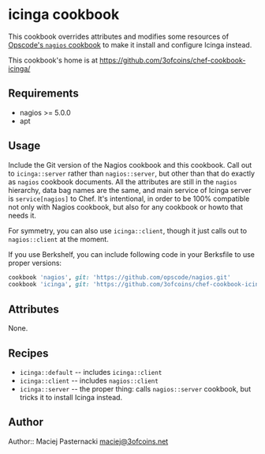 icinga cookbook
===============

This cookbook overrides attributes and modifies some resources of
[Opscode's `nagios` cookbook](http://community.opscode.com/cookbooks/nagios)
to make it install and configure Icinga instead.

This cookbook's home is at https://github.com/3ofcoins/chef-cookbook-icinga/

Requirements
------------

 * nagios >= 5.0.0
 * apt

Usage
-----

Include the Git version of the Nagios cookbook and this cookbook. Call
out to `icinga::server` rather than `nagios::server`, but other than
that do exactly as `nagios` cookbook documents. All the attributes are
still in the `nagios` hierarchy, data bag names are the same, and main
service of Icinga server is `service[nagios]` to Chef. It's
intentional, in order to be 100% compatible not only with Nagios
cookbook, but also for any cookbook or howto that needs it.

For symmetry, you can also use `icinga::client`, though it just calls
out to `nagios::client` at the moment.

If you use Berkshelf, you can include following code in your Berksfile
to use proper versions:

```ruby
cookbook 'nagios', git: 'https://github.com/opscode/nagios.git'
cookbook 'icinga', git: 'https://github.com/3ofcoins/chef-cookbook-icinga.git'
```

Attributes
----------

None.

Recipes
-------

 * `icinga::default` -- includes `icinga::client`
 * `icinga::client` -- includes `nagios::client`
 * `icinga::server` -- the proper thing: calls `nagios::server`
   cookbook, but tricks it to install Icinga instead.

Author
------

Author:: Maciej Pasternacki <maciej@3ofcoins.net>
